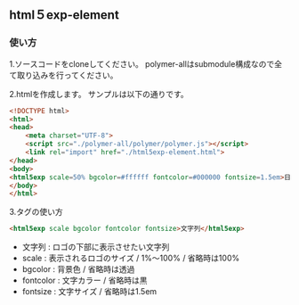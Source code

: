 ## html５exp-element

### 使い方

1.ソースコードをcloneしてください。
polymer-allはsubmodule構成なので全て取り込みを行ってください。

2.htmlを作成します。
サンプルは以下の通りです。

```html
<!DOCTYPE html>
<html>
<head>
    <meta charset="UTF-8">
    <script src="./polymer-all/polymer/polymer.js"></script>
    <link rel="import" href="./html5exp-element.html">
</head>
<body>
<html5exp scale=50% bgcolor=#ffffff fontcolor=#000000 fontsize=1.5em>日本に、もっとエキスパートを！</html5exp>
</body>
</html>
```

3.<html5exp>タグの使い方

```html
<html5exp scale bgcolor fontcolor fontsize>文字列</html5exp>
```
* 文字列 : ロゴの下部に表示させたい文字列
* scale : 表示されるロゴのサイズ / 1%〜100% / 省略時は100%
* bgcolor : 背景色 / 省略時は透過
* fontcolor : 文字カラー / 省略時は黒
* fontsize : 文字サイズ / 省略時は1.5em
